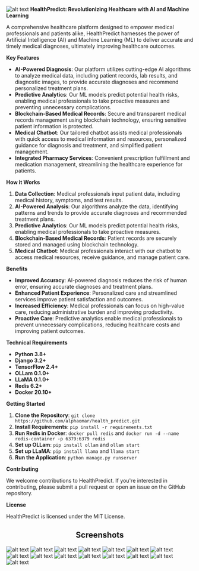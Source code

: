 ![alt text](https://github.com/alphaomar/health_predict/blob/version1/screenshot/dgirls.jpeg?raw=true)
**HealthPredict: Revolutionizing Healthcare with AI and Machine Learning**

A comprehensive healthcare platform designed to empower medical professionals and patients alike, HealthPredict harnesses the power of Artificial Intelligence (AI) and Machine Learning (ML) to deliver accurate and timely medical diagnoses, ultimately improving healthcare outcomes.

**Key Features**

*   **AI-Powered Diagnosis**: Our platform utilizes cutting-edge AI algorithms to analyze medical data, including patient records, lab results, and diagnostic images, to provide accurate diagnoses and recommend personalized treatment plans.
*   **Predictive Analytics**: Our ML models predict potential health risks, enabling medical professionals to take proactive measures and preventing unnecessary complications.
*   **Blockchain-Based Medical Records**: Secure and transparent medical records management using blockchain technology, ensuring sensitive patient information is protected.
*   **Medical Chatbot**: Our tailored chatbot assists medical professionals with quick access to medical information and resources, personalized guidance for diagnosis and treatment, and simplified patient management.
*   **Integrated Pharmacy Services**: Convenient prescription fulfillment and medication management, streamlining the healthcare experience for patients.

**How it Works**

1.  **Data Collection**: Medical professionals input patient data, including medical history, symptoms, and test results.
2.  **AI-Powered Analysis**: Our algorithms analyze the data, identifying patterns and trends to provide accurate diagnoses and recommended treatment plans.
3.  **Predictive Analytics**: Our ML models predict potential health risks, enabling medical professionals to take proactive measures.
4.  **Blockchain-Based Medical Records**: Patient records are securely stored and managed using blockchain technology.
5.  **Medical Chatbot**: Medical professionals interact with our chatbot to access medical resources, receive guidance, and manage patient care.

**Benefits**

*   **Improved Accuracy**: AI-powered diagnosis reduces the risk of human error, ensuring accurate diagnoses and treatment plans.
*   **Enhanced Patient Experience**: Personalized care and streamlined services improve patient satisfaction and outcomes.
*   **Increased Efficiency**: Medical professionals can focus on high-value care, reducing administrative burden and improving productivity.
*   **Proactive Care**: Predictive analytics enable medical professionals to prevent unnecessary complications, reducing healthcare costs and improving patient outcomes.

**Technical Requirements**

*   **Python 3.8+**
*   **Django 3.2+**
*   **TensorFlow 2.4+**
*   **OLLam 0.1.0+**
*   **LLaMA 0.1.0+**
*   **Redis 6.2+**
*   **Docker 20.10+**

**Getting Started**

1.  **Clone the Repository**: `git clone https://github.com/alphaomar/health_predict.git`
2.  **Install Requirements**: `pip install -r requirements.txt`
3.  **Run Redis in Docker**: `docker pull redis` and `docker run -d --name redis-container -p 6379:6379 redis`
4.  **Set up OLLam**: `pip install ollam` and `ollam start`
5.  **Set up LLaMA**: `pip install llama` and `llama start`
6.  **Run the Application**: `python manage.py runserver`

**Contributing**

We welcome contributions to HealthPredict. If you're interested in contributing, please submit a pull request or open an issue on the GitHub repository.

**License**

HealthPredict is licensed under the MIT License.

## <center> Screenshots
![alt text](https://github.com/alphaomar/health_predict/blob/version1/screenshot/Capture1.PNG?raw=true)
![alt text](https://github.com/alphaomar/health_predict/blob/version1/screenshot/Capture2.PNG?raw=true)
![alt text](https://github.com/alphaomar/health_predict/blob/version1/screenshot/Capture3.PNG?raw=true)
![alt text](https://github.com/alphaomar/health_predict/blob/version1/screenshot/Capture4.PNG?raw=true)
![alt text](https://github.com/alphaomar/health_predict/blob/version1/screenshot/Capture5.PNG?raw=true)
![alt text](https://github.com/alphaomar/health_predict/blob/version1/screenshot/Capture6.PNG?raw=true)
![alt text](https://github.com/alphaomar/health_predict/blob/version1/screenshot/Capture7.PNG?raw=true)
![alt text](https://github.com/alphaomar/health_predict/blob/version1/screenshot/Capture8.PNG?raw=true)
![alt text](https://github.com/alphaomar/health_predict/blob/version1/screenshot/Capture9.PNG?raw=true)
![alt text](https://github.com/alphaomar/health_predict/blob/version1/screenshot/Capture10.PNG?raw=true)
![alt text](https://github.com/alphaomar/health_predict/blob/version1/screenshot/Capture11.PNG?raw=true)
![alt text](https://github.com/alphaomar/health_predict/blob/version1/screenshot/Capture12.PNG?raw=true)
![alt text](https://github.com/alphaomar/health_predict/blob/version1/screenshot/Capture13.PNG?raw=true)
![alt text](https://github.com/alphaomar/health_predict/blob/version1/screenshot/Capture14.PNG?raw=true)
![alt text](https://github.com/alphaomar/health_predict/blob/version1/screenshot/Capture15.PNG?raw=true)



